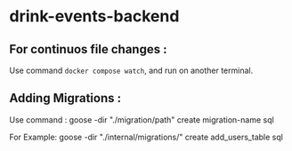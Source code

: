 # drink-events-backend

## For continuos file changes :
Use command `docker compose watch`, and run on another terminal.

## Adding Migrations :
Use command : 
goose -dir "./migration/path" create migration-name sql

For Example: 
goose -dir "./internal/migrations/" create add_users_table sql
